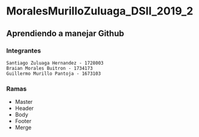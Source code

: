 # MoralesMurilloZuluaga_DSII_2019_2

## Aprendiendo a manejar Github

### Integrantes
```
Santiago Zuluaga Hernandez - 1728003
Braian Morales Buitron - 1734173
Guillermo Murillo Pantoja - 1673103
```

### Ramas 
- Master
- Header
- Body
- Footer
- Merge
